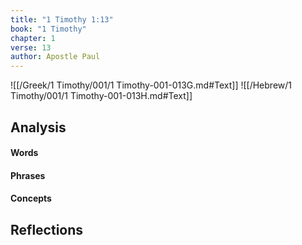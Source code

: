 ```yaml
---
title: "1 Timothy 1:13"
book: "1 Timothy"
chapter: 1
verse: 13
author: Apostle Paul
---
```

![[/Greek/1 Timothy/001/1 Timothy-001-013G.md#Text]]
![[/Hebrew/1 Timothy/001/1 Timothy-001-013H.md#Text]]

## Analysis

#### Words

#### Phrases

#### Concepts

## Reflections
